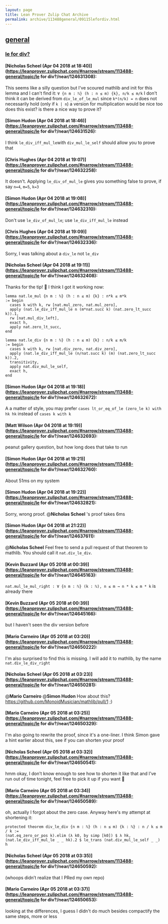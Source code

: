 ```yaml
---
layout: page
title: Lean Prover Zulip Chat Archive 
permalink: archive/113488general/09115lefordiv.html
---
```


## [general](index.html)
### [le for div?](09115lefordiv.html)

#### [Nicholas Scheel (Apr 04 2018 at 18:40)](https://leanprover.zulipchat.com/#narrow/stream/113488-general/topic/le for div?/near/124631308):
This seems like a silly question but I've scoured mathlib and init for this lemma and I can't find it: `∀ {n m : ℕ} (h : n ≤ m) {k}, n/k ≤ m/k`
I don't think it can be derived from `div_le_of_le_mul` since `k*(n/k) = n` does not necessarily hold (only if `k | n`)
a version for multiplication would be nice too
does this exist? is there a nice way to prove it?

#### [Simon Hudon (Apr 04 2018 at 18:46)](https://leanprover.zulipchat.com/#narrow/stream/113488-general/topic/le for div?/near/124631526):
I think `le_div_iff_mul_le`with `div_mul_le_self` should allow you to prove that

#### [Chris Hughes (Apr 04 2018 at 19:07)](https://leanprover.zulipchat.com/#narrow/stream/113488-general/topic/le for div?/near/124632258):
It doesn't. Applying `le_div_of_mul_le` gives you something false to prove, if say `n=4`, `m=5`, `k=3`

#### [Simon Hudon (Apr 04 2018 at 19:08)](https://leanprover.zulipchat.com/#narrow/stream/113488-general/topic/le for div?/near/124632310):
Don't use `le_div_of_mul_le`; use `le_div_iff_mul_le` instead

#### [Chris Hughes (Apr 04 2018 at 19:09)](https://leanprover.zulipchat.com/#narrow/stream/113488-general/topic/le for div?/near/124632336):
Sorry, I was talking about a  `div_le` not `le_div`

#### [Nicholas Scheel (Apr 04 2018 at 19:11)](https://leanprover.zulipchat.com/#narrow/stream/113488-general/topic/le for div?/near/124632408):
Thanks for the tip! :bow: I think I got it working now:
```
lemma nat.le_mul {n m : ℕ} (h : n ≤ m) {k} : n*k ≤ m*k
:= begin
  cases k with k, rw [nat.mul_zero, nat.mul_zero],
  apply (nat.le_div_iff_mul_le n (m*nat.succ k) (nat.zero_lt_succ k)).1,
  rw [nat.mul_div_left],
  exact h,
  apply nat.zero_lt_succ,
end

lemma nat.le_div {n m : ℕ} (h : n ≤ m) {k} : n/k ≤ m/k
:= begin
  cases k with k, rw [nat.div_zero, nat.div_zero],
  apply (nat.le_div_iff_mul_le (n/nat.succ k) (m) (nat.zero_lt_succ k)).2,
  transitivity,
  apply nat.div_mul_le_self,
  exact h,
end
```

#### [Simon Hudon (Apr 04 2018 at 19:18)](https://leanprover.zulipchat.com/#narrow/stream/113488-general/topic/le for div?/near/124632672):
A a matter of style, you may prefer `cases lt_or_eq_of_le (zero_le k) with hk hk` instead of `cases k with k`

#### [Matt Wilson (Apr 04 2018 at 19:19)](https://leanprover.zulipchat.com/#narrow/stream/113488-general/topic/le for div?/near/124632693):
peanut gallery question, but how long does that take to run

#### [Simon Hudon (Apr 04 2018 at 19:21)](https://leanprover.zulipchat.com/#narrow/stream/113488-general/topic/le for div?/near/124632760):
About 51ms on my system

#### [Simon Hudon (Apr 04 2018 at 19:22)](https://leanprover.zulipchat.com/#narrow/stream/113488-general/topic/le for div?/near/124632821):
Sorry, wrong proof. @**Nicholas Scheel** 's proof takes 6ms

#### [Simon Hudon (Apr 04 2018 at 21:22)](https://leanprover.zulipchat.com/#narrow/stream/113488-general/topic/le for div?/near/124637611):
@**Nicholas Scheel** Feel free to send a pull request of that theorem to mathlib. You should call it `nat.div_le_div`.

#### [Kevin Buzzard (Apr 05 2018 at 00:39)](https://leanprover.zulipchat.com/#narrow/stream/113488-general/topic/le for div?/near/124645163):
` nat.mul_le_mul_right : ∀ {n m : ℕ} (k : ℕ), n ≤ m → n * k ≤ m * k ` is already there

#### [Kevin Buzzard (Apr 05 2018 at 00:39)](https://leanprover.zulipchat.com/#narrow/stream/113488-general/topic/le for div?/near/124645166):
but I haven't seen the div version before

#### [Mario Carneiro (Apr 05 2018 at 03:20)](https://leanprover.zulipchat.com/#narrow/stream/113488-general/topic/le for div?/near/124650222):
I'm also surprised to find this is missing. I will add it to mathlib, by the name `nat.div_le_div_right`

#### [Nicholas Scheel (Apr 05 2018 at 03:23)](https://leanprover.zulipchat.com/#narrow/stream/113488-general/topic/le for div?/near/124650281):
@**Mario Carneiro** @**Simon Hudon**  How about this? https://github.com/MonoidMusician/mathlib/pull/1 ;)

#### [Mario Carneiro (Apr 05 2018 at 03:25)](https://leanprover.zulipchat.com/#narrow/stream/113488-general/topic/le for div?/near/124650329):
I'm also going to rewrite the proof, since it's a one-liner. I think Simon gave a hint earlier about this, see if you can shorten your proof

#### [Nicholas Scheel (Apr 05 2018 at 03:32)](https://leanprover.zulipchat.com/#narrow/stream/113488-general/topic/le for div?/near/124650541):
hmm okay, I don’t know enough to see how to shorten it like that and I’ve run out of time tonight, feel free to pick it up if you want 🙂

#### [Mario Carneiro (Apr 05 2018 at 03:34)](https://leanprover.zulipchat.com/#narrow/stream/113488-general/topic/le for div?/near/124650589):
oh, actually I forgot about the zero case. Anyway here's my attempt at shortening it:
```
protected theorem div_le_div {n m : ℕ} (h : n ≤ m) {k : ℕ} : n / k ≤ m / k :=
(nat.eq_zero_or_pos k).elim (λ k0, by simp [k0]) $ λ hk,
(nat.le_div_iff_mul_le _ _ hk).2 $ le_trans (nat.div_mul_le_self _ _) h
```

#### [Nicholas Scheel (Apr 05 2018 at 03:35)](https://leanprover.zulipchat.com/#narrow/stream/113488-general/topic/le for div?/near/124650592):
(whoops didn’t realize that I PRed my own repo)

#### [Mario Carneiro (Apr 05 2018 at 03:37)](https://leanprover.zulipchat.com/#narrow/stream/113488-general/topic/le for div?/near/124650653):
looking at the differences, I guess I didn't do much besides compactify the same steps, more or less

